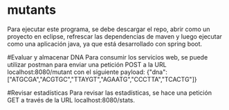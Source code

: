 # mutants

Para ejecutar este programa, se debe descargar el repo, abrir como un proyecto en eclipse, refrescar las dependencias de maven y luego ejecutar como una aplicación java, ya que está desarrollado con spring boot.

#Evaluar y almacenar DNA
Para consumir los servicios web, se puede utilizar postman para enviar una petición POST a la URL localhost:8080/mutant con el siguiente payload: 
{"dna":["ATGCGA","ACGTGC","TTAYGT","AGAATG","CCCTTA","TCACTG"]}

#Revisar estadísticas
Para revisar las estadísticas, se hace una petición GET a través de la URL localhost:8080/stats.
